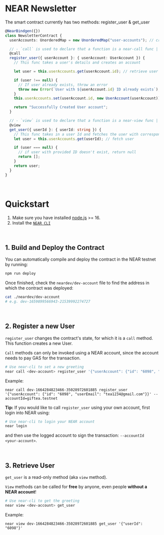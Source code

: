 # NEAR Newsletter

The smart contract currently has two methods: register_user &  get_user

```ts
@NearBindgen({})
class NewsletterContract {
  userAccounts: UnorderedMap = new UnorderedMap("user-accounts"); // create collection for user account

  // - `call` is used to declare that a function is a near-call func | a call func is a function that can modify the data on the blockchain
  @call
  register_user({ userAccount }: { userAccount: UserAccount }) {
    // This func takes a user's details and creates an account

    let user = this.userAccounts.get(userAccount.id); // retrieve user using userId and check if user with that ID exists

    if (user !== null) {
      // If user already exists, throw an error
      throw new Error(`User with ${userAccount.id} ID already exists`);
    }
    this.userAccounts.set(userAccount.id, new UserAccount(userAccount)); // create a new user and add to collection

    return "Successfully Created User account";
  }

  // - `view` is used to declare that a function is a near-view func | a view func only read data from the blockchain without any modification
  @view
  get_user({ userId }: { userId: string }) {
    // This func takes in a user Id and fetches the user with corresponding ID
    let user = this.userAccounts.get(userId); // fetch user

    if (user === null) {
      // if user with provided ID doesn't exist, return null
      return [];
    }
    return user;
  }
}
```

<br />

# Quickstart

1. Make sure you have installed [node.js](https://nodejs.org/en/download/package-manager/) >= 16.
2. Install the [`NEAR CLI`](https://github.com/near/near-cli#setup)

<br />

## 1. Build and Deploy the Contract
You can automatically compile and deploy the contract in the NEAR testnet by running:

```bash
npm run deploy
```

Once finished, check the `neardev/dev-account` file to find the address in which the contract was deployed:

```bash
cat ./neardev/dev-account
# e.g. dev-1659899566943-21539992274727
```

<br />

## 2. Register a new User
`register_user` changes the contract's state, for which it is a `call` method.
This function creates a new User.

`Call` methods can only be invoked using a NEAR account, since the account needs to pay GAS for the transaction.

```bash
# Use near-cli to set a new greeting
near call <dev-account> register_user '{"userAccount": {"id": "6098", "userEmail": "tea1234765@gmail.com"}}' --accountId <dev-account>
```
Example:
```
near call dev-1664284823466-35028972601885 register_user '{"userAccount": {"id": "6098", "userEmail": "tea1234@gmail.com"}}' --accountId=giftea.testnet
```

**Tip:** If you would like to call `register_user` using your own account, first login into NEAR using:

```bash
# Use near-cli to login your NEAR account
near login
```

and then use the logged account to sign the transaction: `--accountId <your-account>`.

<br />

## 3. Retrieve User

`get_user` is a read-only method (aka `view` method).

`View` methods can be called for **free** by anyone, even people **without a NEAR account**!

```bash
# Use near-cli to get the greeting
near view <dev-account> get_user
```

Example:
```
near view dev-1664284823466-35028972601885 get_user '{"userId": "6098"}'
```